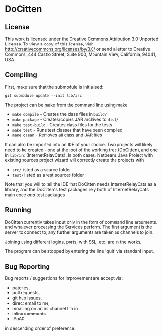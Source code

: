 DoCitten
========

License
-------

This work is licensed under the Creative Commons Attribution 3.0 Unported License.
To view a copy of this license, visit
	http://creativecommons.org/licenses/by/3.0/
or send a letter to
	Creative Commons,
	444 Castro Street,
	Suite 900,
	Mountain View,
	California,
	94041,
	USA.

Compiling
---------

First, make sure that the submodule is initialised:

    git submodule update --init lib/irc

The project can be make from the command line using
make

- ```make compile```    - Creates the class files in ```build/```
- ```make package```    - Creates/copies JAR archives to ```dist/```
- ```make test-build``` - Creates class files for the tests
- ```make test```       - Runs test classes that have been compiled
- ```make clean```      - Removes all class and JAR files

It can also be imported into an IDE of your choice.
Two projects will likely need to be created - one at the root of the working
tree (DoCitten), and one in ```lib/irc``` (InternetRelayCats).
In both cases, Netbeans Java Project with existing sources project wizard
will correctly create the projects with

- ```src/``` listed as a source folder
- ```test/``` listed as a test sources folder

Note that you will to tell the IDE that DoCitten needs InternetRelayCats as a
library, and the DoCitten's test packages rely both of InternetRelayCats main
code _and_ test packages

Running
-------

DoCitten currently takes input only in the form of command line arguments, and
whatever processing the Services perform.
The first argument is the server to connect to; any further arguments are taken
as channels to join.

Joining using different logins, ports, with SSL, etc. are in the works.

The program can be stopped by entering the line 'quit' via standard input.

Bug Reporting
-------------

Bug reports / suggestions for improvement are accept via:

- patches,
- pull requests,
- git hub issues,
- direct email to me,
- moaning on an irc channel I'm in
- inline comments
- IPoAC

in descending order of preference.
